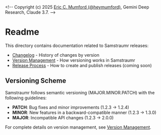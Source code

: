 <!--
Copyright (c) 2025 Eric C. Mumford (@heymumford)

This software was developed with analytical assistance from AI tools 
including Claude 3.7 Sonnet, Claude Code, and Google Gemini Deep Research,
which were used as paid services. All intellectual property rights 
remain exclusively with the copyright holder listed above.

Licensed under the Mozilla Public License 2.0
-->

<\!--
Copyright (c) 2025 [Eric C. Mumford (@heymumford)](https://github.com/heymumford), Gemini Deep Research, Claude 3.7.
-->

# Readme

This directory contains documentation related to Samstraumr releases:

- [Changelog](./changelog.md) - History of changes by version
- [Version Management](../version-management.md) - How versioning works in Samstraumr
- [Release Process](./release-process.md) - How to create and publish releases (coming soon)

## Versioning Scheme

Samstraumr follows semantic versioning (MAJOR.MINOR.PATCH) with the following guidelines:
- **PATCH**: Bug fixes and minor improvements (1.2.3 → 1.2.4)
- **MINOR**: New features in a backward-compatible manner (1.2.3 → 1.3.0)
- **MAJOR**: Incompatible API changes (1.2.3 → 2.0.0)

For complete details on version management, see [Version Management](../version-management.md).
